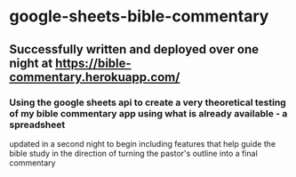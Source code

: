 # google-sheets-bible-commentary

## Successfully written and deployed over one night at https://bible-commentary.herokuapp.com/

### Using the google sheets api to create a very theoretical testing of my bible commentary app using what is already available - a spreadsheet

updated in a second night to begin including features that help guide the bible study in the direction of turning the pastor's outline into a final commentary
